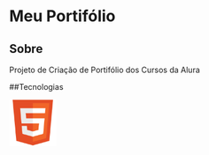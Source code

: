 <h1>Meu Portifólio</h1>
<h2>Sobre</h2>
<p>Projeto de Criação de Portifólio dos Cursos da Alura</p>

##Tecnologias
<div>
  <img align="center" alt="Rafa-HTML" height="85" width="85" src="https://raw.githubusercontent.com/devicons/devicon/master/icons/html5/html5-original.svg">
</div>
